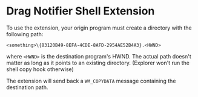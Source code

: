 # Drag Notifier Shell Extension

To use the extension, your origin program must create a directory with the following path:

    <something>\{83120B49-8EFA-4CDE-8AFD-2954AE52B4A3}.<HWND>
    
where `<HWND>` is the destination program's HWND.
The actual path doesn't matter as long as it points to an existing directory. (Explorer won't run the shell copy hook otherwise)

The extension will send back a `WM_COPYDATA` message containing the destination path.
